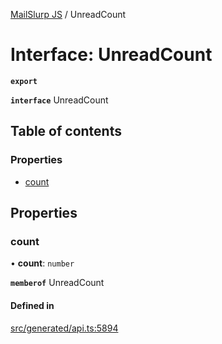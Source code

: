 [MailSlurp JS](../README.md) / UnreadCount

# Interface: UnreadCount

**`export`**

**`interface`** UnreadCount

## Table of contents

### Properties

- [count](UnreadCount.md#count)

## Properties

### count

• **count**: `number`

**`memberof`** UnreadCount

#### Defined in

[src/generated/api.ts:5894](https://github.com/mailslurp/mailslurp-client/blob/1460b4d/src/generated/api.ts#L5894)
